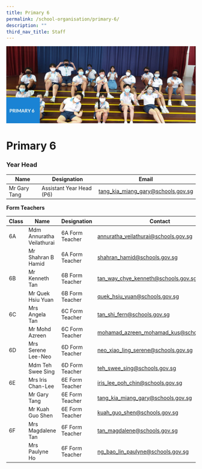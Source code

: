 ```yaml
---
title: Primary 6
permalink: /school-organisation/primary-6/
description: ""
third_nav_title: Staff
---
```


![](/images/Primary%206.jpg)

# **Primary 6**

### Year Head

|Name|	Designation|	Email|
|----|----|----|
|Mr Gary Tang	|Assistant Year Head (P6)|	tang_kia_miang_gary@schools.gov.sg|

**Form Teachers**

| Class | Name | Designation | Contact | 
| -------- | -------- | -------- |-------- |
|6A|	Mdm Annuratha Veilathurai	|6A Form Teacher	|annuratha_veilathurai@schools.gov.sg|
||Mr Shahran B Hamid|	6A Form Teacher|	shahran_hamid@schools.gov.sg|
|6B	|Mr Kenneth Tan|	6B Form Teacher|	tan_way_chye_kenneth@schools.gov.sg|
||Mr Quek Hsiu Yuan|	6B Form Teacher	|quek_hsiu_yuan@schools.gov.sg|
|6C	|Mrs Angela Tan|	6C Form Teacher	|tan_shi_fern@schools.gov.sg|
||Mr Mohd Azreen|	6C Form Teacher	|mohamad_azreen_mohamad_kus@schools.gov.sg|
|6D	|Mrs Serene Lee-Neo|	6D Form Teacher	|neo_xiao_ling_serene@schools.gov.sg|
||Mdm Teh Swee Sing|	6D Form Teacher	|teh_swee_sing@schools.gov.sg|
|6E|	Mrs Iris Chan-Lee|	6E Form Teacher	|iris_lee_poh_chin@schools.gov.sg|
||Mr Gary Tang	|6E Form Teacher	|tang_kia_miang_gary@schools.gov.sg|
||Mr Kuah Guo Shen	|6E Form Teacher	|kuah_guo_shen@schools.gov.sg|
|6F	|Mrs Magdalene Tan|	6F Form Teacher	|tan_magdalene@schools.gov.sg|
||Mrs Paulyne Ho|	6F Form Teacher	|ng_bao_lin_paulyne@schools.gov.sg|
